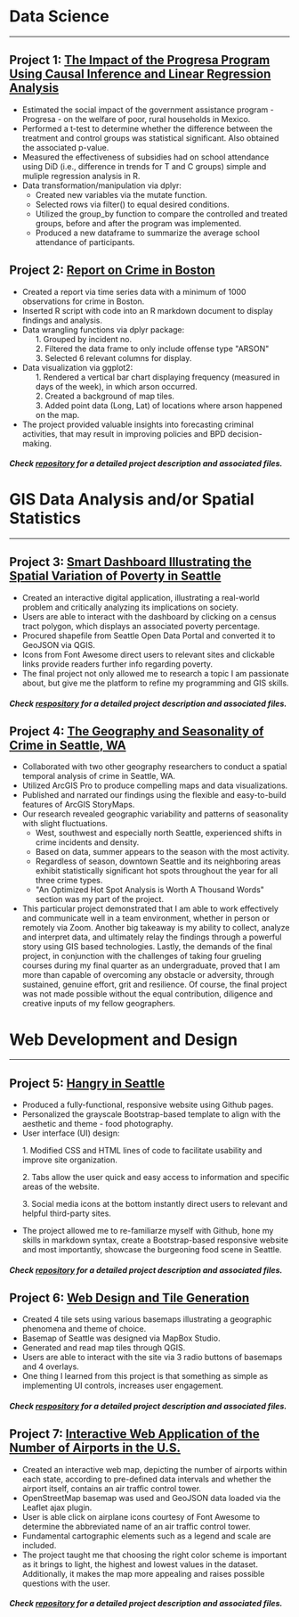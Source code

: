 # Data Science
***
## Project 1: **[The Impact of the Progresa Program Using Causal Inference and Linear Regression Analysis](https://richdait.github.io/Causality_Regression_Progresa/)**
* Estimated the social impact of the government assistance program - Progresa - on the welfare of poor, rural households in Mexico.
* Performed a t-test to determine whether the difference between the treatment and control groups was statistical significant. Also obtained the associated p-value.
* Measured the effectiveness of subsidies had on school attendance using DiD (i.e., difference in trends for T and C groups) simple and muliple regression analysis in R.
* Data transformation/manipulation via dplyr:
  <ul> <li> Created new variables via the mutate function. </li>
  <li> Selected rows via filter() to equal desired conditions. </li>
  <li> Utilized the group_by function to compare the controlled and treated groups, before and after the program was implemented. </li>
  <li> Produced a new dataframe to summarize the average school attendance of participants.</li> </ul>

## Project 2: **[Report on Crime in Boston](https://richdait.github.io/Extra-Credit---Crime-in-Boston/)**
* Created a report via time series data with a minimum of 1000 observations for crime in Boston.
* Inserted R script with code into an R markdown document to display findings and analysis.
* Data wrangling functions via dplyr package:
  <ul> 1. Grouped by incident no. </ul>
  <ul> 2. Filtered the data frame to only include offense type "ARSON" </ul>
  <ul> 3. Selected 6 relevant columns for display. </ul>
* Data visualization via ggplot2:
  <ul> 1. Rendered a vertical bar chart displaying frequency (measured in days of the week), in which arson occurred. </ul>
  <ul> 2. Created a background of map tiles.</ul>
  <ul> 3. Added point data (Long, Lat) of locations where arson happened on the map.</ul>
* The project provided valuable insights into forecasting criminal activities, that may result in improving policies and BPD decision-making.

##### Check [repository](https://github.com/richdait/Extra-Credit---Crime-in-Boston) for a detailed project description and associated files.

# GIS Data Analysis and/or Spatial Statistics
***
## Project 3: **[Smart Dashboard Illustrating the Spatial Variation of Poverty in Seattle](https://richdait.github.io/Final_Project_Poverty/poverty)**
* Created an interactive digital application, illustrating a real-world problem and critically analyzing its implications on society.
* Users are able to interact with the dashboard by clicking on a census tract polygon, which displays an associated poverty percentage.
* Procured shapefile from Seattle Open Data Portal and converted it to GeoJSON via QGIS.
* Icons from Font Awesome direct users to relevant sites and clickable links provide readers further info regarding poverty.
* The final project not only allowed me to research a topic I am passionate about, but give me the platform to refine my programming and GIS skills.

##### Check [respository](https://github.com/richdait/Final_Project_Poverty) for a detailed project description and associated files.

## Project 4: **[The Geography and Seasonality of Crime in Seattle, WA](https://arcg.is/H0DL5)**
* Collaborated with two other geography researchers to conduct a spatial temporal analysis of crime in Seattle, WA.
* Utilized ArcGIS Pro to produce compelling maps and data visualizations.
* Published and narrated our findings using the flexible and easy-to-build features of ArcGIS StoryMaps.
* Our research revealed geographic variability and patterns of seasonality with slight fluctuations.
  <ul><li>West, southwest and especially north Seattle, experienced shifts in crime incidents and density.</li></ul>
  <ul><li>Based on data, summer appears to the season with the most activity.</li></ul>
  <ul><li>Regardless of season, downtown Seattle and its neighboring areas exhibit statistically significant hot spots throughout the year for all three crime types.</li></ul>
  <ul><li>"An Optimized Hot Spot Analysis is Worth A Thousand Words" section was my part of the project.</li></ul>
* This particular project demonstrated that I am able to work effectively and communicate well in a team environment, whether in person or remotely via Zoom. Another big takeaway is my ability to collect, analyze and interpret data, and ultimately relay the findings through a powerful story using GIS based technologies. Lastly, the demands of the final project, in conjunction with the challenges of taking four grueling courses during my final quarter as an undergraduate, proved that I am more than capable of overcoming any obstacle or adversity, through sustained, genuine effort, grit and resilience. Of course, the final project was not made possible without the equal contribution, diligence and creative inputs of my fellow geographers.


# Web Development and Design
***
## Project 5: **[Hangry in Seattle](https://richdait.github.io/)**
* Produced a fully-functional, responsive website using Github pages.
* Personalized the grayscale Bootstrap-based template to align with the aesthetic and theme - food photography.
* User interface (UI) design:
<ul> 1. Modified CSS and HTML lines of code to facilitate usability and improve site organization. </ul>
<ul> 2. Tabs allow the user quick and easy access to information and specific areas of the website. </ul>
<ul> 3. Social media icons at the bottom instantly direct users to relevant and helpful third-party sites. </ul>

* The project allowed me to re-familiarze myself with Github, hone my skills in markdown syntax, create a Bootstrap-based responsive website and most importantly, showcase the burgeoning food scene in Seattle.

##### Check [repository](https://github.com/richdait/richdait.github.io) for a detailed project description and associated files.

## Project 6: **[Web Design and Tile Generation](https://richdait.github.io/Socioeconomic_Index_and_Seahawks_Tile_Sets/index.html)**
* Created 4 tile sets using various basemaps illustrating a geographic phenomena and theme of choice.
* Basemap of Seattle was designed via MapBox Studio.
* Generated and read map tiles through QGIS.
* Users are able to interact with the site via 3 radio buttons of basemaps and 4 overlays.
* One thing I learned from this project is that something as simple as implementing UI controls, increases user engagement.
##### Check [respository](https://github.com/richdait/Socioeconomic_Index_and_Seahawks_Tile_Sets) for a detailed project description and associated files.
## Project 7: **[Interactive Web Application of the Number of Airports in the U.S.](https://richdait.github.io/lab4_WebMapApp/)**
* Created an interactive web map, depicting the number of airports within each state, according to pre-defined data intervals and whether the airport itself, contains an air traffic control tower.
* OpenStreetMap basemap was used and GeoJSON data loaded via the Leaflet ajax plugin.
* User is able click on airplane icons courtesy of Font Awesome to determine the abbreviated name of an air traffic control tower. 
* Fundamental cartographic elements such as a legend and scale are included.
* The project taught me that choosing the right color scheme is important as it brings to light, the highest and lowest values in the dataset. Additionally, it makes the map more appealing and raises possible questions with the user.

##### Check [repository](https://github.com/richdait/lab4_WebMapApp) for a detailed project description and associated files.
